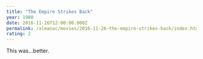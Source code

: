 ```yaml
---
title: "The Empire Strikes Back"
year: 1980
date: 2016-11-26T12:00:00.000Z
permalink: /almanac/movies/2016-11-26-the-empire-strikes-back/index.html
rating: 2
---
```


This was...better.